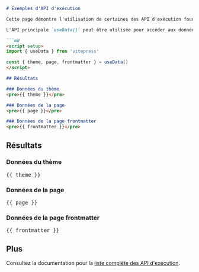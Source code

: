 <!-- Translated on 16/04/2025 -->

```markdown
# Exemples d'API d'exécution

Cette page démontre l'utilisation de certaines des API d'exécution fournies par VitePress.

L'API principale `useData()` peut être utilisée pour accéder aux données du site, du thème et de la page pour la page actuelle. Elle fonctionne dans les fichiers `.md` et `.vue` :

```md
<script setup>
import { useData } from 'vitepress'

const { theme, page, frontmatter } = useData()
</script>

## Résultats

### Données du thème
<pre>{{ theme }}</pre>

### Données de la page
<pre>{{ page }}</pre>

### Données de la page frontmatter
<pre>{{ frontmatter }}</pre>
```

<script setup>
import { useData } from 'vitepress'

const { site, theme, page, frontmatter } = useData()
</script>

## Résultats

### Données du thème
<pre>{{ theme }}</pre>

### Données de la page
<pre>{{ page }}</pre>

### Données de la page frontmatter
<pre>{{ frontmatter }}</pre>

## Plus

Consultez la documentation pour la [liste complète des API d'exécution](https://vitepress.dev/reference/runtime-api#usedata).
```